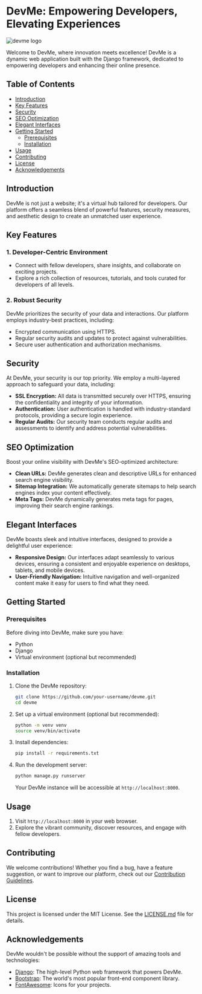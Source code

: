 # DevMe: Empowering Developers, Elevating Experiences

![devme logo](https://github.com/kevykibbz/devme/assets/56401333/557b937c-b233-4d69-9299-01edb91f08bc)

Welcome to DevMe, where innovation meets excellence! DevMe is a dynamic web application built with the Django framework, dedicated to empowering developers and enhancing their online presence.

## Table of Contents

- [Introduction](#introduction)
- [Key Features](#key-features)
- [Security](#security)
- [SEO Optimization](#seo-optimization)
- [Elegant Interfaces](#elegant-interfaces)
- [Getting Started](#getting-started)
  - [Prerequisites](#prerequisites)
  - [Installation](#installation)
- [Usage](#usage)
- [Contributing](#contributing)
- [License](#license)
- [Acknowledgements](#acknowledgements)

## Introduction

DevMe is not just a website; it's a virtual hub tailored for developers. Our platform offers a seamless blend of powerful features, security measures, and aesthetic design to create an unmatched user experience.

## Key Features

### 1. Developer-Centric Environment

- Connect with fellow developers, share insights, and collaborate on exciting projects.
- Explore a rich collection of resources, tutorials, and tools curated for developers of all levels.

### 2. Robust Security

DevMe prioritizes the security of your data and interactions. Our platform employs industry-best practices, including:

- Encrypted communication using HTTPS.
- Regular security audits and updates to protect against vulnerabilities.
- Secure user authentication and authorization mechanisms.

## Security

At DevMe, your security is our top priority. We employ a multi-layered approach to safeguard your data, including:

- **SSL Encryption:** All data is transmitted securely over HTTPS, ensuring the confidentiality and integrity of your information.
- **Authentication:** User authentication is handled with industry-standard protocols, providing a secure login experience.
- **Regular Audits:** Our security team conducts regular audits and assessments to identify and address potential vulnerabilities.

## SEO Optimization

Boost your online visibility with DevMe's SEO-optimized architecture:

- **Clean URLs:** DevMe generates clean and descriptive URLs for enhanced search engine visibility.
- **Sitemap Integration:** We automatically generate sitemaps to help search engines index your content effectively.
- **Meta Tags:** DevMe dynamically generates meta tags for pages, improving their search engine rankings.

## Elegant Interfaces

DevMe boasts sleek and intuitive interfaces, designed to provide a delightful user experience:

- **Responsive Design:** Our interfaces adapt seamlessly to various devices, ensuring a consistent and enjoyable experience on desktops, tablets, and mobile devices.
- **User-Friendly Navigation:** Intuitive navigation and well-organized content make it easy for users to find what they need.

## Getting Started

### Prerequisites

Before diving into DevMe, make sure you have:

- Python
- Django
- Virtual environment (optional but recommended)

### Installation

1. Clone the DevMe repository:

   ```bash
   git clone https://github.com/your-username/devme.git
   cd devme
   ```

2. Set up a virtual environment (optional but recommended):

   ```bash
   python -m venv venv
   source venv/bin/activate
   ```

3. Install dependencies:

   ```bash
   pip install -r requirements.txt
   ```

4. Run the development server:

   ```bash
   python manage.py runserver
   ```

   Your DevMe instance will be accessible at `http://localhost:8000`.

## Usage

1. Visit `http://localhost:8000` in your web browser.
2. Explore the vibrant community, discover resources, and engage with fellow developers.

## Contributing

We welcome contributions! Whether you find a bug, have a feature suggestion, or want to improve our platform, check out our [Contribution Guidelines](CONTRIBUTING.md).

## License

This project is licensed under the MIT License. See the [LICENSE.md](LICENSE.md) file for details.

## Acknowledgements

DevMe wouldn't be possible without the support of amazing tools and technologies:

- [Django](https://www.djangoproject.com/): The high-level Python web framework that powers DevMe.
- [Bootstrap](https://getbootstrap.com/): The world's most popular front-end component library.
- [FontAwesome](https://fontawesome.com/): Icons for your projects.